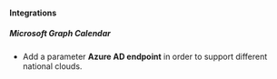 
#### Integrations
##### Microsoft Graph Calendar
- Add a parameter **Azure AD endpoint** in order to support different national clouds.
